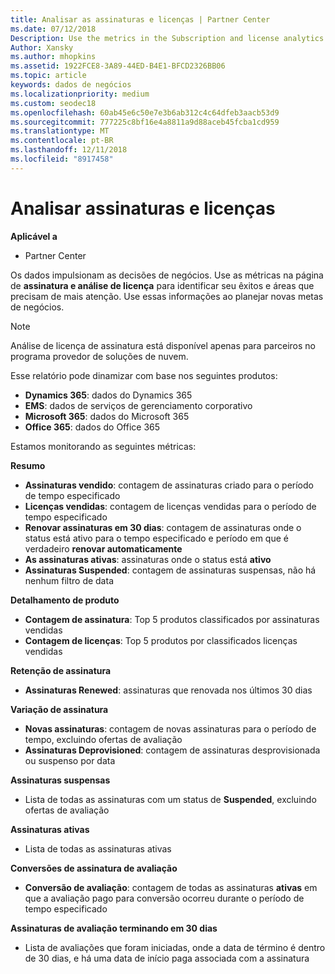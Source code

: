 ```yaml
---
title: Analisar as assinaturas e licenças | Partner Center
ms.date: 07/12/2018
Description: Use the metrics in the Subscription and license analytics page to identify your successes and areas that need more attention.
Author: Xansky
ms.author: mhopkins
ms.assetid: 1922FCE8-3A89-44ED-B4E1-BFCD2326BB06
ms.topic: article
keywords: dados de negócios
ms.localizationpriority: medium
ms.custom: seodec18
ms.openlocfilehash: 60ab45e6c50e7e3b6ab312c4c64dfeb3aacb53d9
ms.sourcegitcommit: 777225c8bf16e4a8811a9d88aceb45fcba1cd959
ms.translationtype: MT
ms.contentlocale: pt-BR
ms.lasthandoff: 12/11/2018
ms.locfileid: "8917458"
---
```

# <a name="analyze-subscriptions-and-licenses"></a>Analisar assinaturas e licenças 

**Aplicável a**

- Partner Center

Os dados impulsionam as decisões de negócios. Use as métricas na página de **assinatura e análise de licença** para identificar seu êxitos e áreas que precisam de mais atenção. Use essas informações ao planejar novas metas de negócios.

> [!NOTE]
> Análise de licença de assinatura está disponível apenas para parceiros no programa provedor de soluções de nuvem.


Esse relatório pode dinamizar com base nos seguintes produtos:

 - **Dynamics 365**: dados do Dynamics 365  
 - **EMS**: dados de serviços de gerenciamento corporativo  
 - **Microsoft 365**: dados do Microsoft 365  
 - **Office 365**: dados do Office 365  


Estamos monitorando as seguintes métricas:

**Resumo**  
 - **Assinaturas vendido**: contagem de assinaturas criado para o período de tempo especificado  
 - **Licenças vendidas**: contagem de licenças vendidas para o período de tempo especificado   
 - **Renovar assinaturas em 30 dias**: contagem de assinaturas onde o status está ativo para o tempo especificado e período em que é verdadeiro **renovar automaticamente**
 - **As assinaturas ativas**: assinaturas onde o status está **ativo**  
 - **Assinaturas Suspended**: contagem de assinaturas suspensas, não há nenhum filtro de data  

**Detalhamento de produto**  
 - **Contagem de assinatura**: Top 5 produtos classificados por assinaturas vendidas  
 - **Contagem de licenças**: Top 5 produtos por classificados licenças vendidas

**Retenção de assinatura**
 - **Assinaturas Renewed**: assinaturas que renovada nos últimos 30 dias  

**Variação de assinatura**  
 - **Novas assinaturas**: contagem de novas assinaturas para o período de tempo, excluindo ofertas de avaliação  
 - **Assinaturas Deprovisioned**: contagem de assinaturas desprovisionada ou suspenso por data  

**Assinaturas suspensas**  
 - Lista de todas as assinaturas com um status de **Suspended**, excluindo ofertas de avaliação  
  
**Assinaturas ativas**
 - Lista de todas as assinaturas ativas  

**Conversões de assinatura de avaliação**  
 - **Conversão de avaliação**: contagem de todas as assinaturas **ativas** em que a avaliação pago para conversão ocorreu durante o período de tempo especificado  

**Assinaturas de avaliação terminando em 30 dias**  
 - Lista de avaliações que foram iniciadas, onde a data de término é dentro de 30 dias, e há uma data de início paga associada com a assinatura  

  
